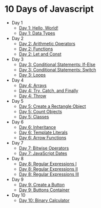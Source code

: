 # 10 Days of Javascript

- Day 1
    - [Day 1: Hello, World!](https://www.hackerrank.com/challenges/js10-hello-world/problem)
    - [Day 1: Data Types](https://www.hackerrank.com/challenges/js10-data-types/problem)
- Day 2
    - [Day 2: Arithmetic Operators](https://www.hackerrank.com/challenges/js10-arithmetic-operators/problem)
    - [Day 2: Functions](https://www.hackerrank.com/challenges/js10-function/problem)
    - [Day 2: Let and Const](https://www.hackerrank.com/challenges/js10-let-and-const/problem)
- Day 3
    - [Day 3: Conditional Statements: If-Else](https://www.hackerrank.com/challenges/js10-if-else/problem)
    - [Day 3: Conditional Statements: Switch](https://www.hackerrank.com/challenges/js10-switch/problem)
    - [Day 3: Loops](https://www.hackerrank.com/challenges/js10-loops/problem)
- Day 4
    - [Day 4: Arrays](https://www.hackerrank.com/challenges/js10-arrays/problem)
    - [Day 4: Try, Catch, and Finally](https://www.hackerrank.com/challenges/js10-try-catch-and-finally/problem)
    - [Day 4: Throw](https://www.hackerrank.com/challenges/js10-throw/problem)
- Day 5
     - [Day 5: Create a Rectangle Object](https://www.hackerrank.com/challenges/js10-objects/problem)
     - [Day 5: Count Objects](https://www.hackerrank.com/challenges/js10-count-objects/problem)
     - [Day 5: Classes](https://www.hackerrank.com/challenges/js10-class/problem)
- Day 6
     - [Day 6: Inheritance](https://www.hackerrank.com/challenges/js10-inheritance/problem)
     - [Day 6: Template Literals](https://www.hackerrank.com/challenges/js10-template-literals/problem)
     - [Day 6: Arrow Functions](https://www.hackerrank.com/challenges/js10-arrows/problem)
- Day 7
     - [Day 7: Bitwise Operators](https://www.hackerrank.com/challenges/js10-bitwise/problem)
     - [Day 7: JavaScript Dates](https://www.hackerrank.com/challenges/js10-date/problem)
- Day 8
     - [Day 8: Regular Expressions I](https://www.hackerrank.com/challenges/js10-regexp-1/problem)
     - [Day 8: Regular Expressions II](https://www.hackerrank.com/challenges/js10-regexp-2/problem)
     - [Day 8: Regular Expressions III](https://www.hackerrank.com/challenges/js10-regexp-3/problem)
- Day 9
     - [Day 9: Create a Button](https://www.hackerrank.com/challenges/js10-create-a-button?hr_b=1)
     - [Day 9: Buttons Container](https://www.hackerrank.com/challenges/js10-buttons-container)
- Day 10
    - [Day 10: Binary Calculator](https://www.hackerrank.com/challenges/js10-binary-calculator?hr_b=1)